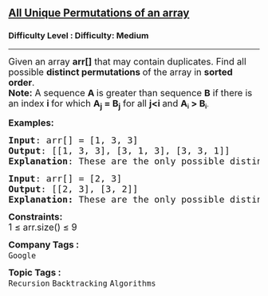 <h2><a href="https://www.geeksforgeeks.org/problems/all-unique-permutations-of-an-array/1?_gl=1*1x94gmi*_up*MQ..*_gs*MQ..&gclid=CjwKCAjw--K_BhB5EiwAuwYoylK5XzDwQqyzmbeNyd6lbwEki04LPSPJ3QfSMrU-U2MbFA0DRoegrBoCPiYQAvD_BwE&gbraid=0AAAAAC9yBkDs_DoJKxMS1sI6NNYmbwb_h">All Unique Permutations of an array</a></h2><h3>Difficulty Level : Difficulty: Medium</h3><hr><div class="problems_problem_content__Xm_eO"><p><span style="font-size: 18px;">Given an array&nbsp;<strong>arr[]</strong> that may contain duplicates.&nbsp;Find all possible&nbsp;<strong>distinct permutations&nbsp;</strong>of the array in&nbsp;<strong>sorted order</strong>. <br><strong>Note:</strong> A sequence <strong>A&nbsp;</strong>is greater than sequence&nbsp;<strong>B</strong>&nbsp;if there is an index&nbsp;<strong>i&nbsp;</strong>for which&nbsp;<strong>A<sub>j</sub>&nbsp;= B<sub>j</sub></strong>&nbsp;for all&nbsp;<strong>j&lt;i&nbsp;</strong>and&nbsp;</span><strong><span style="font-size: 18px;">A</span><sub>i</sub><span style="font-size: 18px;">&nbsp;&gt; B</span><sub>i</sub></strong>.</p>
<p><span style="font-size: 18px;"><strong>Examples:</strong></span></p>
<pre><span style="font-size: 18px;"><strong>Input</strong>: arr[] = [1, 3, 3]
<strong>Output</strong>: [[1, 3, 3], [3, 1, 3], [3, 3, 1]]
<strong>Explanation</strong>: These are the only possible distinct permutations for the given array.</span>
</pre>
<pre><span style="font-size: 18px;"><strong>Input</strong>: arr[] = [2, 3]
<strong>Output</strong>: [[2, 3], [3, 2]]<br><strong>Explanation:</strong> These are the only possible distinct permutations for the given array.
</span></pre>
<p><span style="font-size: 18px;"><strong>Constraints:</strong></span><br><span style="font-size: 18px;">1 ≤ arr.size() ≤ 9</span></p></div><p><span style=font-size:18px><strong>Company Tags : </strong><br><code>Google</code>&nbsp;<br><p><span style=font-size:18px><strong>Topic Tags : </strong><br><code>Recursion</code>&nbsp;<code>Backtracking</code>&nbsp;<code>Algorithms</code>&nbsp;